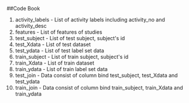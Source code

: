 ##Code Book
1. activity_labels - List of activity labels including activity_no and activity_desc
2. features - List of features of studies
3. test_subject - List of test subject, subject's id
4. test_Xdata - List of test dataset
5. test_ydata - List of test label set data
6. train_subject - List of train subject, subject's id
4. train_Xdata - List of train dataset
5. train_ydata - List of train label set data
6. test_join - Data consist of column bind test_subject, test_Xdata and test_ydata
7. train_join - Data consist of column bind train_subject, train_Xdata and train_ydata
